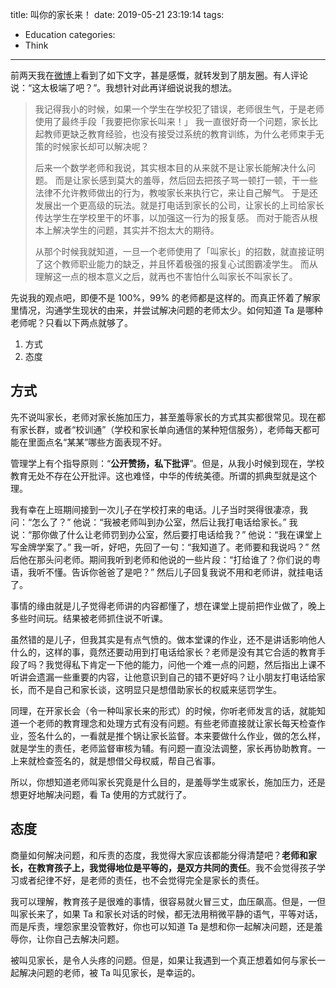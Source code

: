 title: 叫你的家长来！
date: 2019-05-21 23:19:14
tags:
  - Education
categories:
  - Think
---

[微博]: https://m.weibo.cn/status/4373333325766309

前两天我在[微博][]上看到了如下文字，甚是感慨，就转发到了朋友圈。有人评论说：“这太极端了吧？”。我想针对此再详细说说我的想法。

>我记得我小的时候，如果一个学生在学校犯了错误，老师很生气，于是老师使用了最终手段「我要把你家长叫来！」
>我一直很好奇一个问题，家长比起教师更缺乏教育经验，也没有接受过系统的教育训练，为什么老师束手无策的时候家长却可以解决呢？
>
>后来一个数学老师和我说，其实根本目的从来就不是让家长能解决什么问题。
>而是让家长感到莫大的羞辱，然后回去把孩子骂一顿打一顿，干一些法律不允许教师做出的行为，教唆家长来执行它，来让自己解气。
>于是还发展出一个更高级的玩法。就是打电话到家长的公司，让家长的上司给家长传达学生在学校里干的坏事，以加强这一行为的报复感。
>而对于能否从根本上解决学生的问题，其实并不抱太大的期待。
>
>从那个时候我就知道，一旦一个老师使用了「叫家长」的招数，就直接证明了这个教师职业能力的缺乏，并且怀着极强的报复心试图霸凌学生。
>而从理解这一点的根本意义之后，就再也不害怕什么叫家长不叫家长了。


先说我的观点吧，即便不是 100%，99% 的老师都是这样的。而真正怀着了解家里情况，沟通学生现状的由来，并尝试解决问题的老师太少。如何知道 Ta 是哪种老师呢？只看以下两点就够了。

1. 方式
2. 态度

## 方式

先不说叫家长，老师对家长施加压力，甚至羞辱家长的方式其实都很常见。现在都有家长群，或者“校训通”（学校和家长单向通信的某种短信服务），老师每天都可能在里面点名“某某”哪些方面表现不好。

管理学上有个指导原则：“**公开赞扬，私下批评**”。但是，从我小时候到现在，学校教育无处不存在公开批评。这也难怪，中华的传统美德。所谓的抓典型就是这个理。

我有幸在上班期间接到一次儿子在学校打来的电话。儿子当时哭得很凄凉，我问：“怎么了？” 他说：“我被老师叫到办公室，然后让我打电话给家长。” 我说：“那你做了什么让老师罚到办公室，然后要打电话给我？” 他说：“我在课堂上写金牌学案了。” 我一听，好吧，先回了一句：“我知道了。老师要和我说吗？” 然后他在那头问老师。期间我听到老师和他说的一些片段：“打给谁了？你们说的粤语，我听不懂。告诉你爸爸了是吧？” 然后儿子回复我说不用和老师讲，就挂电话了。

事情的缘由就是儿子觉得老师讲的内容都懂了，想在课堂上提前把作业做了，晚上多些时间玩。结果被老师抓住说不听课。

虽然错的是儿子，但我其实是有点气愤的。做本堂课的作业，还不是讲话影响他人什么的，这样的事，竟然还要动用到打电话给家长？老师是没有其它合适的教育手段了吗？我觉得私下肯定一下他的能力，问他一个难一点的问题，然后指出上课不听讲会遗漏一些重要的内容，让他意识到自己的错不更好吗？让小朋友打电话给家长，而不是自己和家长谈，这明显只是想借助家长的权威来惩罚学生。

同理，在开家长会（令一种叫家长来的形式）的时候，你听老师发言的话，就能知道一个老师的教育理念和处理方式有没有问题。有些老师直接就让家长每天检查作业，签名什么的，一看就是推个锅让家长监督。本来要做什么作业，做的怎么样，就是学生的责任，老师监督审核为辅。有问题一直没法调整，家长再协助教育。一上来就检查签名的，就是想借父母权威，帮自己省事。

所以，你想知道老师叫家长究竟是什么目的，是羞辱学生或家长，施加压力，还是想更好地解决问题，看 Ta 使用的方式就行了。


## 态度

商量如何解决问题，和斥责的态度，我觉得大家应该都能分得清楚吧？**老师和家长，在教育孩子上，我觉得地位是平等的，是双方共同的责任**。我不会觉得孩子学习或者纪律不好，是老师的责任，也不会觉得完全是家长的责任。

我可以理解，教育孩子是很难的事情，很容易就火冒三丈，血压飙高。但是，一但叫家长来了，如果 Ta 和家长对话的时候，都无法用稍微平静的语气，平等对话，而是斥责，埋怨家里没管教好，你也可以知道 Ta 是想和你一起解决问题，还是羞辱你，让你自己去解决问题。


被叫见家长，是令人头疼的问题。但是，如果让我遇到一个真正想着如何与家长一起解决问题的老师，被 Ta 叫见家长，是幸运的。
